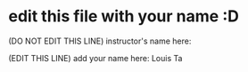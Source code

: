 # edit this file with your name :D

(DO NOT EDIT THIS LINE) instructor's name here: 

(EDIT THIS LINE) add your name here: Louis Ta